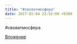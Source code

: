 ```yaml
---
title: "#свояатмосфера"
date: 2017-02-04 23:52:00 +0300
---
```


#свояатмосфера

[Вложение](https://vk.com/photo41076938_456239994)
